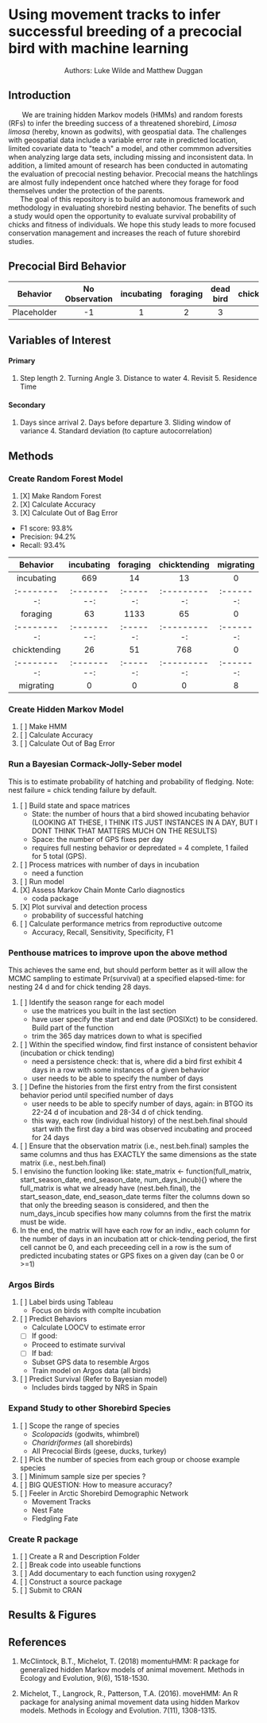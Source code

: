 # Using movement tracks to infer successful breeding of a precocial bird with machine learning
<center> Authors: Luke Wilde and Matthew Duggan </center>


## Introduction

&nbsp;&nbsp;&nbsp;&nbsp;&nbsp;&nbsp; We are training hidden Markov models (HMMs) and random forests (RFs) to infer the breeding success of a threatened shorebird, *Limosa limosa* (hereby, known as godwits), with geospatial data. The challenges with geospatial data include a variable error rate in predicted location, limited covariate data to "teach" a model, and other commmon adversities when analyzing large data sets, including missing and inconsistent data. In addition, a limited amount of research has been conducted in automating the evaluation of precocial nesting behavior. Precocial means the hatchlings are almost fully independent once hatched where they forage for food themselves under the protection of the parents. <br/>
&nbsp;&nbsp;&nbsp;&nbsp;&nbsp;&nbsp;The goal of this repository is to build an autonomous framework and methodology in evaluating shorebird nesting behavior. The benefits of such a study would open the opportunity to evaluate survival probability of chicks and fitness of individuals. We hope this study leads to more focused conservation management and increases the reach of future shorebird studies. 

## Precocial Bird Behavior

|   Behavior  | No Observation | incubating  | foraging | dead bird | chicktending | migrating |
| :---------: | :------------: | :---------: | :------: | :-------: | :----------: | :-------: |
| Placeholder |       -1       |      1      |     2    |     3     |      4       |      5    |

## Variables of Interest

#### Primary

1. Step length 2. Turning Angle 3. Distance to water 4. Revisit 5. Residence Time

#### Secondary

1. Days since arrival 2. Days before departure 3. Sliding window of variance 4. Standard deviation (to capture autocorrelation)

## Methods

### Create Random Forest Model
1. [X] Make Random Forest 
2. [X] Calculate Accuracy
3. [X] Calculate Out of Bag Error

- F1 score: 93.8%
- Precision: 94.2%
- Recall: 93.4%

|   Behavior   | incubating  | foraging | chicktending | migrating |
| :---------:  | :---------: | :------: | :----------: | :-------: |
|  incubating  |     669     |    14    |      13      |      0    |
| :---------:  | :---------: | :------: | :----------: | :-------: |
|  foraging    |     63      |    1133  |      65      |      0    |
| :---------:  | :---------: | :------: | :----------: | :-------: |
| chicktending |     26      |    51    |      768     |      0    |
| :---------:  | :---------: | :------: | :----------: | :-------: |
|  migrating   |     0       |    0     |      0       |      8    |

### Create Hidden Markov Model
1. [ ] Make HMM
2. [ ] Calculate Accuracy
3. [ ] Calculate Out of Bag Error

### Run a Bayesian Cormack-Jolly-Seber model 
This is to estimate probability of hatching and probability of fledging. Note: nest failure = chick tending failure by default.
1. [ ] Build state and space matrices
   - State: the number of hours that a bird showed incubating behavior (LOOKING AT THESE, I THINK ITS JUST INSTANCES IN A DAY, BUT I DONT THINK THAT MATTERS MUCH ON THE RESULTS)
   - Space: the number of GPS fixes per day
   - requires full nesting behavior or depredated = 4 complete, 1 failed for 5 total (GPS).
2. [ ] Process matrices with number of days in incubation
   - need a function
3. [ ] Run model
4. [X] Assess Markov Chain Monte Carlo diagnostics
   - coda package
5. [X] Plot survival and detection process
   - probability of successful hatching 
6. [ ] Calculate performance metrics from reproductive outcome
   - Accuracy, Recall, Sensitivity, Specificity, F1

### Penthouse matrices to improve upon the above method
This achieves the same end, but should perform better as it will allow the MCMC sampling to estimate Pr(survival) at a specified elapsed-time: for nesting 24 d and for chick tending 28 days. 
1. [ ] Identify the season range for each model
   - use the matrices you built in the last section
   - have user specify the start and end date (POSIXct) to be considered. Build part of the function
   - trim the 365 day matrices down to what is specified 
2. [ ] Within the specified window, find first instance of consistent behavior (incubation or chick tending)
   - need a persistence check: that is, where did a bird first exhibit 4 days in a row with some instances of a given behavior
   - user needs to be able to specify the number of days
3. [ ] Define the histories from the first entry from the first consistent behavior period until specified number of days 
   - user needs to be able to specify number of days, again: in BTGO its 22-24 d of incubation and 28-34 d of chick tending.
   - this way, each row (individual history) of the nest.beh.final should start with the first day a bird was observed incubating and proceed for 24 days
4. [ ] Ensure that the observation matrix (i.e., nest.beh.final) samples the same columns and thus has EXACTLY the same dimensions as the state matrix (i.e., nest.beh.final)
5. I envisino the function looking like: state_matrix <- function(full_matrix, start_season_date, end_season_date, num_days_incub){} where the full_matrix is what we already have (nest.beh.final), the start_season_date, end_season_date terms filter the columns down so that only the breeding season is considered, and then the num_days_incub specifies how many columns from the first the matrix must be wide.
6. In the end, the matrix will have each row for an indiv., each column for the number of days in an incubation att or chick-tending period, the first cell cannot be 0, and each preceeding cell in a row is the sum of predicted incubating states or GPS fixes on a given day (can be 0 or >=1) 


### Argos Birds
1. [ ] Label birds using Tableau
   - Focus on birds with complte incubation
2. [ ] Predict Behaviors
   - Calculate LOOCV to estimate error
   - [ ] If good:
    - Proceed to estimate survival
   - [ ] If bad:
    - Subset GPS data to resemble Argos
    - Train model on Argos data (all birds)
3. [ ] Predict Survival (Refer to Bayesian model)
   - Includes birds tagged by NRS in Spain

### Expand Study to other Shorebird Species
1. [ ] Scope the range of species
   - *Scolopacids* (godwits, whimbrel)
   - *Charidriformes* (all shorebirds)
   - All Precocial Birds (geese, ducks, turkey)
2. [ ] Pick the number of species from each group or choose example species
3. [ ] Minimum sample size per species ?
4. [ ] BIG QUESTION: How to measure accuracy?
5. [ ] Feeler in Arctic Shorebird Demographic Network
   - Movement Tracks
   - Nest Fate
   - Fledgling Fate

### Create R package
1. [ ] Create a R and Description Folder
2. [ ] Break code into useable functions
3. [ ] Add documentary to each function using roxygen2
4. [ ] Construct a source package
5. [ ] Submit to CRAN


## Results & Figures



## References

1. McClintock, B.T., Michelot, T. (2018) momentuHMM: R package for generalized hidden Markov models of animal movement. Methods in Ecology and Evolution, 9(6), 1518-1530.

2. Michelot, T., Langrock, R., Patterson, T.A. (2016). moveHMM: An R package for analysing animal movement data using hidden Markov models. Methods in Ecology and Evolution. 7(11), 1308-1315.
